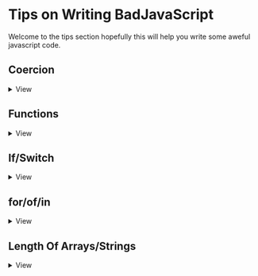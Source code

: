 # Tips on Writing BadJavaScript

Welcome to the tips section hopefully this will help you write some aweful javascript code.

## Coercion

<details>
<summary>View</summary>
 
Coercion is going to be your best freind on making your code more unreadable. Here are a few examples to help you out!

### === or the 'Strict Equal'

In javascript if we want to check if something is equal we use the `===` statement. This is great and short however it is readable. Obviously something we don't want in our BadJavaScript code.

How do we get around this?

There are two ways one with numbers, and one with strings.

#### Numbers

In javascript any number that is not 0 is `true`. From that we can devise if two numbers are `===`. given that we have two numbers 1, 2. The most practical way to test them is with subtraction.

`1 - 2 = -1 or 2 - 1 = 1` Either way javaSricpt will evaluate it to true.

`2 - 2 = 0`  A number that is subtracted from itself is always 0 which is always false.

```JavaScript

if (1-2){
  if any number but 0
  return 'the numbers are not equal'
}
// if 0
return 'the numbers are equal'

```

##### Strings

Strings are a lot more complicated as `===` makes comparisions trivial. 

The best way I could think of would to use `localeCompare()`. 

```JavaScript

let a = 'test'.localCompare('test')
// a equals 1 which is true.
let b = 'test'.localCompare('t')
// b equales 0 which is false

```

This works however it is readable. Instead we could use regex to make it less readable, I mean who actually learns regex :-)

```JavaScript

let text1 = 'test';
let text2 = 'test';
text2.search(new RegExp(`^${text1}$`,'g')) //Will return 0 if it matches and -1 if there are no matches
//by specifying our our regex and using it inline our code becomes more complicated and less readable.
//-1 is true and 0 is false so we need to use ! to flip that.

```

Well I guess regex did not answer your question so lets try something fancier?

Looping seems to be the only way to determine whether a string matches another... That just won't do!
So here is a great solution. JavaScript support string comparision with `>` and `<`. JS uses “dictionary” or “lexicographical” order while looping through the strings to determine if one is Greater/Less than the other.

So how can we exploit this? well if a string is equal to another then it is neither less than or greater than the other. If we write a expression that returns true when the string is greater than or less than the other string we can effectively create a comparision that replaces `===`

```JavaScript
let a = 'test';
let b = 'Test'

(a < b || b < a)
// equals true

//this can be rewritten in many different ways
(a > b || b > a)
(b > a || a > b)
(b > a || b > a)

```


### Bool/String/Number Coercion

JavaScript is a weakly type language, and this is what allows us write BadJS. There are Two ways to convert different data types to other data types, Implicit and Explicit conversions. Explicit conversions are readable which means they are useless in BadJS.

#### To Strings

The `+` operater is the easiest and fastest way to convert any data type into a string. Another way is to use template literals this could be considered less readable at some points.

```JavaScript

let a = false

let b = a+''
//b = 'false'

let c = `${a}`
c = 'false'
```

#### To Numbers

This is where it gets a little more complicated, because the JS compiler will automatically trigger implicit conversions in certian cases including: 

- comparison operators (`>`, `<`, `<=`,`>=`)
- bitwise operators ( `|` `&` `^` `~)
- arithmetic operators (`-` `+` `*` `/` `%`). Note, that binary+ does not trigger numeric conversion, when any operand is a string.
- unary `+` operator
- loose equality operator `==` (incl. `!=`). 
- Note that `==` does not trigger numeric conversion when both operands are strings.


```JavaScript

+'123'          // implicit
123 != '456'    // implicit
4 > '5'         // implicit
5/null          // implicit
true | 0        // implicit

+undefined     //NaN
+" 12 "        //12
+"\n"          //0
+false         //0
+true          //1
+null          //0
```

JavaScript will trim whitespaces from string before converting it to a number. (This includes `\n` and `\t`)

Remember that NaN !== NaN or anything else, this is important because if you implicitly convert something to a number and JS spits out NaN all comparisions will fail.

When applying `==` to `null` or undefined, numeric conversion does not happen. `null` equals only to `null` or `undefined`, and does not equal to anything else.


#### To Bool

JavaScript implicitly converts values into bools in two cases. The first being logical contexts, and the second is triggered by logical operators. (`||` `&&` `!`)

```JavaScript

if (2) { ... }      // implicit due to logical context
!!2                 // implicit due to logical operator
2 || 'hello'        // implicit due to logical operator

```

Logical operators such as `||` and `&&` do boolean conversions internally, but actually return the value of original operands, even if they are not boolean.

```JavaScript

let x = 'hello' && 123;    // x === 123
let y = true && 'apple';   // y === apple
let z = false && 'orange'; // z === false

```

Empty arrays and Objects are converted to true as well. (Arrays are converted to true in general). The following always convert to false.

```JavaScript

!!('')      // false
!!0         // false
!!(-0)      // false
!!(NaN)     // false
!!(null)    // false
!!undefined // false
!!false     // false

```
</details>
  
## Functions

<details>
<summary>View</summary>
</details>

## If/Switch

<details>
<summary>View</summary>
 
### Ternary Statements
 
Need an `if`? use a ternary statement! Need an `else if`? Nest ternary statements! 

```JavaScript

let a = 0;
let b = 1;
let c = 0;

let d = a?a:b?a:c
// what could d be? nobody knows! *its a... d = a*
```

ternary statements are probably the worst offenders on the list of things you will read here.

### exclusive `&&`/`||`

if you need quick if statements you can use `&&` or `||`. Javascript has this fun quirk where the second value in a comparision with these operators is always returned

```JavaScript

let a = true&&'apples';
// a === 'apples'

let b =- false||'grapes';
// b = 'grapes'

//we get some fun times when you chain them together for if else statments

let c = a && (false||b);

// what do you think c equals? its 'grapes'!

// heres a fun tid bit

let d = (c&&(a||b), a+1)

// this will run but what will it return?

//'apples1' weird right...

//this is what most minifiers use to remove if statements, here is an example. what do you think this function does?

function example(a){
 return (a<5&&(a+=5)), a;
}

// If your answer was return `a+5` when a < 5 is true and return a when a >=5 then you are correct. Everything in the comparision is evaluated only if a < 5 is true. however a is always evaluated because the compiler evaluates from left to right. Crazy right?

```

### `,`

What its just a `,` or is it?

what would you say `console.log(5, 10)` prints? 

`5 10` is the correct answer, how about `console.log((5, 10))`?

You would think `(5, 10)` but in fact it prints `10`.

Why? well JavaScript actually has an operator called the `comma operator` and it always return the farthest right item.

For instance `(1, 3, 4)` will always evaluate to `4`.

Of course this is exploitable... 

```JavaScript

In progress...

```

### switch/case
 
Unfortunatly we don't really have access to the `switch` statement but we have the next best thing! 

Let me introduce you to the Inline `ObjectXor`!

```JavaScript

let a = 1;

let b = ({0:'a',1:'e'}[a]||"")
//a === 'e'  

```

But wait you declare, shouldn't this return true? Well if you remember from the section in type coercion when using `||`, `&&`, or `!!` the return will be the first truthy value!

Now you might be thinking wait what about `default` that we can use in `switch` statemets? Amazingly if a was a number that was not in the object the statement returns undefined. As we know from coercion `undefined === false` so `undefined||''` always will return `''`.

 
</details>

## for/of/in

<details>
<summary>View</summary>
  
  I feel as though I have failed you. Don't you remember we are trying to write unreadable code. You should not need to use these things. I mean you can, but you will have to make them unreadable.
  
 Well fortunatly with much glee I am happy to tell you there is a way to iterate through things with out for loops or fancy prototype functions.
 
 ### Iterators
 
 iterators are a fun exorcise in writing unreadable code, they obfuscate what your code is doing. So what if I told you we can Iterate any thing that can be turned into an array in javascript?
 
 Let me introduce you to the equivalant of prototype.length but with Iterators
 
 ``` Javascript
 
 const test=(e,d=[...e].values(),c=0)=>(r=>!(r)?c:test(e,d,c+1))(d.next().value)
 
 ```
 
 `Array.prototype.values()` is a nice little bit of code that returns an `Iterator Object` with one property, `next()`. When next hits the end of an array its value is returned as `undefined`. Using IIFE we can create functions that Iterate with out parameter or variables for an index.
 
</details>

## Length Of Arrays/Strings

<details>
<summary>View</summary>


Normally we would use Object.length in order to find the length of arrays or strings. JS has some interesting string functions

```JavaScript
let test = "ipsum";

let length = test.lastIndexOf("");
//length now equals the length of the string.

```

How does this work? well it's kind of apparent. JS starts at the end of the string searching for `""`. And Imagne that its at the end of the string!. It's kind of readable, would anyone suggest this instead of length? No. And unfortunatly this is a string prototype function which means it wont work on Arrays.

However...

As this is bad javascript there is a better way. And its name is Object.keys(). In JS Arrays and Strings are both objects which have keys. For both Arrays and strings, Their keys are indexes. So we can do something like this:

```JavaScript
  
  let a = +Object.keys('I am a text').pop();
  //this will give you the length of a string or array
  //NOTE THAT THESE ARE KEYS WHICH START AT 0, SO IT IS NECCESARY TO ADD 1 TO GET THE ACTUAL LENGTH 
 
```

How does this work? Object keys returns an array of keys [1,2,3,4] for each index of a String or Array. Array.prototype.pop() returns the last index of an array. then + makes sure the returned item is an integer.

</details>


